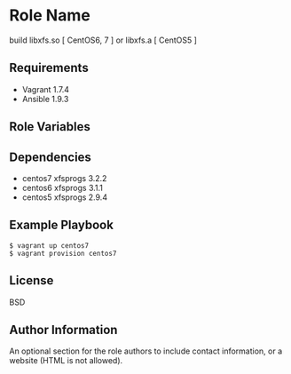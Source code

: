 Role Name
=========

build libxfs.so [ CentOS6, 7 ] or libxfs.a [ CentOS5 ]

Requirements
------------

   - Vagrant 1.7.4
   - Ansible 1.9.3

Role Variables
--------------



Dependencies
------------
 
  - centos7 xfsprogs 3.2.2
  - centos6 xfsprogs 3.1.1
  - centos5 xfsprogs 2.9.4

Example Playbook
----------------

    $ vagrant up centos7
    $ vagrant provision centos7

License
-------

BSD

Author Information
------------------

An optional section for the role authors to include contact information, or a website (HTML is not allowed).
